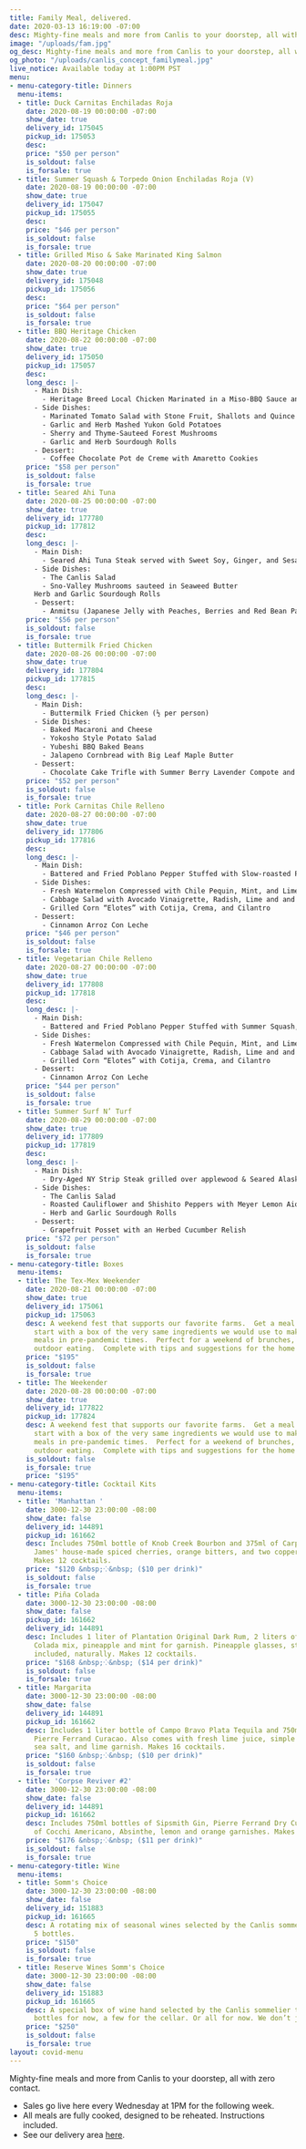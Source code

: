 ```yaml
---
title: Family Meal, delivered.
date: 2020-03-13 16:19:00 -07:00
desc: Mighty-fine meals and more from Canlis to your doorstep, all with zero contact.
image: "/uploads/fam.jpg"
og_desc: Mighty-fine meals and more from Canlis to your doorstep, all with zero contact.
og_photo: "/uploads/canlis_concept_familymeal.jpg"
live_notice: Available today at 1:00PM PST
menu:
- menu-category-title: Dinners
  menu-items:
  - title: Duck Carnitas Enchiladas Roja
    date: 2020-08-19 00:00:00 -07:00
    show_date: true
    delivery_id: 175045
    pickup_id: 175053
    desc:
    price: "$50 per person"
    is_soldout: false
    is_forsale: true
  - title: Summer Squash & Torpedo Onion Enchiladas Roja (V)
    date: 2020-08-19 00:00:00 -07:00
    show_date: true
    delivery_id: 175047
    pickup_id: 175055
    desc:
    price: "$46 per person"
    is_soldout: false
    is_forsale: true
  - title: Grilled Miso & Sake Marinated King Salmon
    date: 2020-08-20 00:00:00 -07:00
    show_date: true
    delivery_id: 175048
    pickup_id: 175056
    desc:
    price: "$64 per person"
    is_soldout: false
    is_forsale: true
  - title: BBQ Heritage Chicken
    date: 2020-08-22 00:00:00 -07:00
    show_date: true
    delivery_id: 175050
    pickup_id: 175057
    desc:
    long_desc: |-
      - Main Dish:
        - Heritage Breed Local Chicken Marinated in a Miso-BBQ Sauce and Grilled Over Applewood with plenty of extra BBQ Sauce
      - Side Dishes:
        - Marinated Tomato Salad with Stone Fruit, Shallots and Quince Vinaigrette
        - Garlic and Herb Mashed Yukon Gold Potatoes
        - Sherry and Thyme-Sauteed Forest Mushrooms
        - Garlic and Herb Sourdough Rolls
      - Dessert:
        - Coffee Chocolate Pot de Creme with Amaretto Cookies
    price: "$58 per person"
    is_soldout: false
    is_forsale: true
  - title: Seared Ahi Tuna
    date: 2020-08-25 00:00:00 -07:00
    show_date: true
    delivery_id: 177780
    pickup_id: 177812
    desc:
    long_desc: |-
      - Main Dish:
        - Seared Ahi Tuna Steak served with Sweet Soy, Ginger, and Sesame Seeds over Quick-pickled Tsukemono Cucumbers and Black Rice
      - Side Dishes:
        - The Canlis Salad
        - Sno-Valley Mushrooms sauteed in Seaweed Butter
      Herb and Garlic Sourdough Rolls
      - Dessert:
        - Anmitsu (Japanese Jelly with Peaches, Berries and Red Bean Paste)
    price: "$56 per person"
    is_soldout: false
    is_forsale: true
  - title: Buttermilk Fried Chicken
    date: 2020-08-26 00:00:00 -07:00
    show_date: true
    delivery_id: 177804
    pickup_id: 177815
    desc:
    long_desc: |-
      - Main Dish:
        - Buttermilk Fried Chicken (½ per person)
      - Side Dishes:
        - Baked Macaroni and Cheese
        - Yokosho Style Potato Salad
        - Yubeshi BBQ Baked Beans
        - Jalapeno Cornbread with Big Leaf Maple Butter
      - Dessert:
        - Chocolate Cake Trifle with Summer Berry Lavender Compote and Whipped Cream
    price: "$52 per person"
    is_soldout: false
    is_forsale: true
  - title: Pork Carnitas Chile Relleno
    date: 2020-08-27 00:00:00 -07:00
    show_date: true
    delivery_id: 177806
    pickup_id: 177816
    desc:
    long_desc: |-
      - Main Dish:
        - Battered and Fried Poblano Pepper Stuffed with Slow-roasted Pork Shoulder, Onions, Black Beans and Queso Oaxaca and Finished with a Roasted Ranchero Sauce
      - Side Dishes:
        - Fresh Watermelon Compressed with Chile Pequin, Mint, and Lime
        - Cabbage Salad with Avocado Vinaigrette, Radish, Lime and and Tortilla Strips
        - Grilled Corn “Elotes” with Cotija, Crema, and Cilantro
      - Dessert:
        - Cinnamon Arroz Con Leche
    price: "$46 per person"
    is_soldout: false
    is_forsale: true
  - title: Vegetarian Chile Relleno
    date: 2020-08-27 00:00:00 -07:00
    show_date: true
    delivery_id: 177808
    pickup_id: 177818
    desc:
    long_desc: |-
      - Main Dish:
        - Battered and Fried Poblano Pepper Stuffed with Summer Squash, Onions, Black Beans and Queso Oaxaca and Finished with a Roasted Ranchero Sauce
      - Side Dishes:
        - Fresh Watermelon Compressed with Chile Pequin, Mint, and Lime
        - Cabbage Salad with Avocado Vinaigrette, Radish, Lime and and Tortilla Strips
        - Grilled Corn “Elotes” with Cotija, Crema, and Cilantro
      - Dessert:
        - Cinnamon Arroz Con Leche
    price: "$44 per person"
    is_soldout: false
    is_forsale: true
  - title: Summer Surf N’ Turf
    date: 2020-08-29 00:00:00 -07:00
    show_date: true
    delivery_id: 177809
    pickup_id: 177819
    desc:
    long_desc: |-
      - Main Dish:
        - Dry-Aged NY Strip Steak grilled over applewood & Seared Alaskan Weathervane Scallops with Bonito Beurre Blanc
      - Side Dishes:
        - The Canlis Salad
        - Roasted Cauliflower and Shishito Peppers with Meyer Lemon Aioli
        - Herb and Garlic Sourdough Rolls
      - Dessert:
        - Grapefruit Posset with an Herbed Cucumber Relish
    price: "$72 per person"
    is_soldout: false
    is_forsale: true
- menu-category-title: Boxes
  menu-items:
  - title: The Tex-Mex Weekender
    date: 2020-08-21 00:00:00 -07:00
    show_date: true
    delivery_id: 175061
    pickup_id: 175063
    desc: A weekend fest that supports our favorite farms.  Get a meal planning head
      start with a box of the very same ingredients we would use to make fine dining
      meals in pre-pandemic times.  Perfect for a weekend of brunches, BBQ's, and
      outdoor eating.  Complete with tips and suggestions for the home cook.
    price: "$195"
    is_soldout: false
    is_forsale: true
  - title: The Weekender
    date: 2020-08-28 00:00:00 -07:00
    show_date: true
    delivery_id: 177822
    pickup_id: 177824
    desc: A weekend fest that supports our favorite farms.  Get a meal planning head
      start with a box of the very same ingredients we would use to make fine dining
      meals in pre-pandemic times.  Perfect for a weekend of brunches, BBQ's, and
      outdoor eating.  Complete with tips and suggestions for the home cook.
    is_soldout: false
    is_forsale: true
    price: "$195"
- menu-category-title: Cocktail Kits
  menu-items:
  - title: 'Manhattan '
    date: 3000-12-30 23:00:00 -08:00
    show_date: false
    delivery_id: 144891
    pickup_id: 161662
    desc: Includes 750ml bottle of Knob Creek Bourbon and 375ml of Carpano Antica,
      James' house-made spiced cherries, orange bitters, and two copper garnish picks.
      Makes 12 cocktails.
    price: "$120 &nbsp;⁘&nbsp; ($10 per drink)"
    is_soldout: false
    is_forsale: true
  - title: Piña Colada
    date: 3000-12-30 23:00:00 -08:00
    show_date: false
    pickup_id: 161662
    delivery_id: 144891
    desc: Includes 1 liter of Plantation Original Dark Rum, 2 liters of Canlis Pina
      Colada mix, pineapple and mint for garnish. Pineapple glasses, straws and umbrellas
      included, naturally. Makes 12 cocktails.
    price: "$168 &nbsp;⁘&nbsp; ($14 per drink)"
    is_soldout: false
    is_forsale: true
  - title: Margarita
    date: 3000-12-30 23:00:00 -08:00
    show_date: false
    delivery_id: 144891
    pickup_id: 161662
    desc: Includes 1 liter bottle of Campo Bravo Plata Tequila and 750ml bottle of
      Pierre Ferrand Curacao. Also comes with fresh lime juice, simple syrup, Jacobsen
      sea salt, and lime garnish. Makes 16 cocktails.
    price: "$160 &nbsp;⁘&nbsp; ($10 per drink)"
    is_soldout: false
    is_forsale: true
  - title: 'Corpse Reviver #2'
    date: 3000-12-30 23:00:00 -08:00
    show_date: false
    delivery_id: 144891
    pickup_id: 161662
    desc: Includes 750ml bottles of Sipsmith Gin, Pierre Ferrand Dry Curacao and 375ml
      of Cocchi Americano, Absinthe, lemon and orange garnishes. Makes 16 cocktails.
    price: "$176 &nbsp;⁘&nbsp; ($11 per drink)"
    is_soldout: false
    is_forsale: true
- menu-category-title: Wine
  menu-items:
  - title: Somm's Choice
    date: 3000-12-30 23:00:00 -08:00
    show_date: false
    delivery_id: 151883
    pickup_id: 161665
    desc: A rotating mix of seasonal wines selected by the Canlis sommelier team.
      5 bottles.
    price: "$150"
    is_soldout: false
    is_forsale: true
  - title: Reserve Wines Somm's Choice
    date: 3000-12-30 23:00:00 -08:00
    show_date: false
    delivery_id: 151883
    pickup_id: 161665
    desc: A special box of wine hand selected by the Canlis sommelier team. A few
      bottles for now, a few for the cellar. Or all for now. We don’t judge. 5 bottles.
    price: "$250"
    is_soldout: false
    is_forsale: true
layout: covid-menu
---
```


Mighty-fine meals and more from Canlis to your doorstep, all with zero contact.

- Sales go live here every Wednesday at 1PM for the following week.
- All meals are fully cooked, designed to be reheated. Instructions included.
- See our delivery area [here](/deliverymap).
